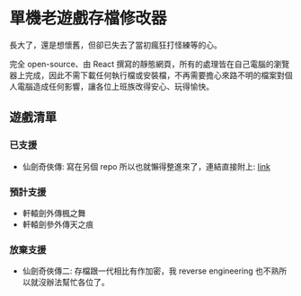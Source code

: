 # 單機老遊戲存檔修改器

長大了，還是想懷舊，但卻已失去了當初瘋狂打怪練等的心。

完全 open-source、由 React 撰寫的靜態網頁，所有的處理皆在自己電腦的瀏覽器上完成，因此不需下載任何執行檔或安裝檔，不再需要擔心來路不明的檔案對個人電腦造成任何影響，讓各位上班族改得安心、玩得愉快。

## 遊戲清單

### 已支援

- 仙劍奇俠傳: 寫在另個 repo 所以也就懶得整進來了，連結直接附上: [link](https://chehsunliu.github.io/pal-save-editor)

### 預計支援

- 軒轅劍外傳楓之舞
- 軒轅劍參外傳天之痕

### 放棄支援

- 仙劍奇俠傳二: 存檔跟一代相比有作加密，我 reverse engineering 也不熟所以就沒辦法幫忙各位了。
